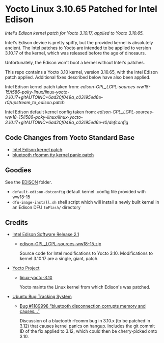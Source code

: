 # Yocto Linux 3.10.65 Patched for Intel Edison
*Intel's Edison kernel patch for Yocto 3.10.17, applied to Yocto 3.10.65.*

Intel's Edison device is pretty spiffy, but the provided kernel is absolutely ancient.
The Intel patches to Yocto are intended to be applied to version
3.10.17 of the kernel, which was released before the age of dinosaurs.

Unfortunately, the Edison won't boot a kernel without Intel's patches.

This repo contains a Yocto 3.10 kernel, version 3.10.65, with the Intel Edison
patch applied.  Additional fixes described below have also been applied.

Intel Edison kernel patch taken from: *edison-GPL_LGPL-sources-ww18-15/i586-poky-linux/linux-yocto-3.10.17+gitAUTOINC+6ad20f049a_c03195ed6e-r0/upstream_to_edison.patch*

Intel Edison default kernel config taken from: *edison-GPL_LGPL-sources-ww18-15/i586-poky-linux/linux-yocto-3.10.17+gitAUTOINC+6ad20f049a_c03195ed6e-r0/defconfig*

## Code Changes from Yocto Standard Base
* [Intel Edison kernel patch](https://github.com/esialb/yocto-3.10-edison/commit/135099850756dfef50f99a5bd6e3de6ca56e88ab)
* [bluetooth rfcomm tty kernel panic patch](https://github.com/esialb/yocto-3.10-edison/commit/6200568c0b18ffe0655a59ef4e52af8ba218a9ae)

## Goodies
See the [EDISON](EDISON/) folder.
* `default-edison-dotconfig` default kernel .config file provided with ww18-15
* `dfu-image-install.sh` shell script which will install a newly built kernel in an Edison DFU `toFlash/` directory

## Credits
* [Intel Edison Software Release 2.1](https://downloadcenter.intel.com/download/24910/Intel-Edison-Software-Release-2-1)
  * [edison-GPL_LGPL-sources-ww18-15.zip](https://downloadmirror.intel.com/24910/eng/edison-GPL_LGPL-sources-ww18-15.zip)
    
    Source code for Intel modifications to Yocto 3.10.  Modifications to kernel 3.10.17 are a single, giant, patch.

* [Yocto Project](https://www.yoctoproject.org/)
  * [linux-yocto-3.10](http://git.yoctoproject.org/cgit/cgit.cgi/linux-yocto-3.10/)
    
    Yocto maints the Linux kernel from which Edison's was patched.

* [Ubuntu Bug Tracking System](https://bugs.launchpad.net/ubuntu/+source/linux)
  * [Bug #1189998 “bluetooth disconnection corrupts memory and causes...”](https://bugs.launchpad.net/ubuntu/+source/linux/+bug/1189998)
    
    Discussion of a bluetooth rfcomm bug in 3.10.x (to be patched in 3.12) that causes kernel panics on hangup.  Includes the git commit ID of the fix applied to 3.12, which could then be cherry-picked onto 3.10.

